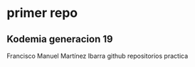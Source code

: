 # primer repo
## Kodemia generacion 19
Francisco Manuel Martínez Ibarra
github repositorios practica